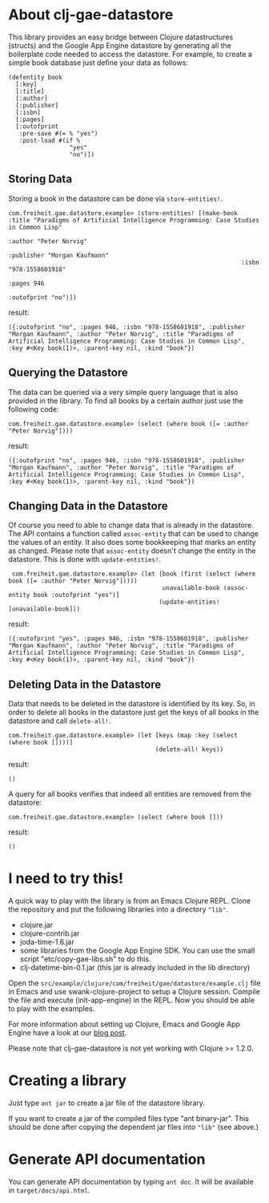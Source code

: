 About clj-gae-datastore
=======================

This library provides an easy bridge between Clojure datastructures (structs)
and the Google App Engine datastore by generating all the boilerplate code needed
to access the datastore. For example, to create a simple book database just define your
data as follows:

    (defentity book
      [:key]
      [:title]
      [:author]
      [:publisher]
      [:isbn]
      [:pages]
      [:outofprint
       :pre-save #(= % "yes")
       :post-load #(if %
                     "yes"
                     "no")])

Storing Data
------------

Storing a book in the datastore can be done via `store-entities!`.

    com.freiheit.gae.datastore.example> (store-entities! [(make-book :title "Paradigms of Artificial Intelligence Programming: Case Studies in Common Lisp"    		   
                                                                     :author "Peter Norvig"
                                                                     :publisher "Morgan Kaufmann"
                                                                     :isbn "978-1558601918"
                                                                     :pages 946
                                                                     :outofprint "no")])
result:

    ({:outofprint "no", :pages 946, :isbn "978-1558601918", :publisher "Morgan Kaufmann", :author "Peter Norvig", :title "Paradigms of Artificial Intelligence Programming: Case Studies in Common Lisp", :key #<Key book(1)>, :parent-key nil, :kind "book"})

Querying the Datastore
----------------------

The data can be queried via a very simple query language that is also provided in the
library. To find all books by a certain author just use the following code:

    com.freiheit.gae.datastore.example> (select (where book ([= :author "Peter Norvig"])))

result:

    ({:outofprint "no", :pages 946, :isbn "978-1558601918", :publisher "Morgan Kaufmann", :author "Peter Norvig", :title "Paradigms of Artificial Intelligence Programming: Case Studies in Common Lisp", :key #<Key book(1)>, :parent-key nil, :kind "book"})

Changing Data in the Datastore
------------------------------

Of course you need to able to change data that is already in the datastore. The API contains a function called `assoc-entity` that can be used to change the values of an entity. It also does some bookkeeping that marks an entity as changed. Please note that `assoc-entity` doesn't change the entity in the datastore. This is done with `update-entities!`.

     com.freiheit.gae.datastore.example> (let [book (first (select (where book ([= :author "Peter Norvig"]))))
                                               unavailable-book (assoc-entity book :outofprint "yes")]
                                              (update-entities! [unavailable-book]))

result:
     
    ({:outofprint "yes", :pages 946, :isbn "978-1558601918", :publisher "Morgan Kaufmann", :author "Peter Norvig", :title "Paradigms of Artificial Intelligence Programming: Case Studies in Common Lisp", :key #<Key book(1)>, :parent-key nil, :kind "book"})

Deleting Data in the Datastore
------------------------------

Data that needs to be deleted in the datastore is identified by its key. So, in order to delete all books in the datastore just get the keys of all books in the datastore and call `delete-all!`.

    com.freiheit.gae.datastore.example> (let [keys (map :key (select (where book [])))]
                                             (delete-all! keys))

result:

    ()

A query for all books verifies that indeed all entities are removed from the datastore:

    com.freiheit.gae.datastore.example> (select (where book []))

result:

    ()

I need to try this!
===================

A quick way to play with the library is from an Emacs Clojure
REPL. Clone the repository and put the following libraries into a
directory `"lib"`.

- clojure.jar
- clojure-contrib.jar
- joda-time-1.6.jar
- some libraries from the Google App Engine SDK. You can use the small script "etc/copy-gae-libs.sh" to 
  do this.
- clj-datetime-bin-0.1.jar (this jar is already included in the lib directory)

Open the `src/example/clojure/com/freiheit/gae/datastore/example.clj` file in Emacs and use 
swank-clojure-project to setup a Clojure session. Compile the
file and execute (init-app-engine) in the REPL. Now you should be able to play with the examples.

For more information about setting up Clojure, Emacs and Google App Engine have a look at our
[blog post](http://www.hackers-with-attitude.com/2009/08/intertactive-programming-with-clojure.html).

Please note that clj-gae-datastore is not yet working with Clojure >= 1.2.0.

Creating a library
==================

Just type `ant jar` to create a jar file of the datastore library.

If you want to create a jar of the compiled files type "ant binary-jar". This should be done after copying
the dependent jar files into `"lib"` (see above.)

Generate API documentation
==========================

You can generate API documentation by typing `ant doc`. It will be available in `target/docs/api.html`.
